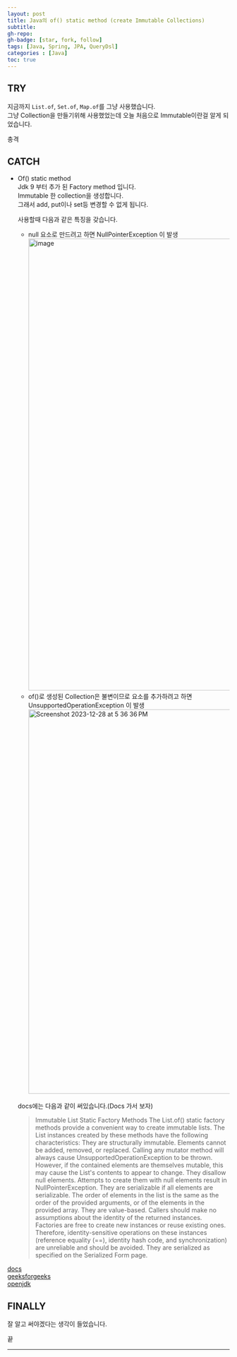 ```yaml
---
layout: post 
title: Java의 of() static method (create Immutable Collections)
subtitle: 
gh-repo: 
gh-badge: [star, fork, follow]
tags: [Java, Spring, JPA, QueryDsl]
categories : [Java]
toc: true
---
```



## TRY  
지금까지 `List.of`, `Set.of`, `Map.of`를 그냥 사용했습니다.  
그냥 Collection을 만들기위해 사용했었는데 오늘 처음으로 Immutable이란걸 알게 되었습니다.  

충격  

## CATCH  

* Of() static method    
    Jdk 9 부터 추가 된 Factory method 입니다.  
    Immutable 한 collection을 생성합니다.  
    그래서 add, put이나 set등 변경할 수 없게 됩니다.  
    
    사용할때 다음과 같은 특징을 갖습니다.  
    * null 요소로 만드려고 하면 NullPointerException 이 발생
        <img width="1024" alt="image" src="https://github.com/kim-daeyong/kim-daeyong.github.io/assets/45562285/42776349-f6cc-483d-a550-d816b5a173ab">
    * of()로 생성된 Collection은 불변이므로 요소를 추가하려고 하면 UnsupportedOperationException 이 발생
        <img width="871" alt="Screenshot 2023-12-28 at 5 36 36 PM" src="https://github.com/kim-daeyong/kim-daeyong.github.io/assets/45562285/6c3a08f3-c22f-4de2-8c7b-fa33822d0959">

    docs에는 다음과 같이 써있습니다.(Docs 가서 보자)  
    > Immutable List Static Factory Methods
The List.of() static factory methods provide a convenient way to create immutable lists. 
The List instances created by these methods have the following characteristics:
They are structurally immutable. 
Elements cannot be added, removed, or replaced. 
Calling any mutator method will always cause UnsupportedOperationException to be thrown. 
However, if the contained elements are themselves mutable, this may cause the List's contents to appear to change.
They disallow null elements. Attempts to create them with null elements result in NullPointerException.
They are serializable if all elements are serializable.
The order of elements in the list is the same as the order of the provided arguments, or of the elements in the provided array.
They are value-based. 
Callers should make no assumptions about the identity of the returned instances. 
Factories are free to create new instances or reuse existing ones. 
Therefore, identity-sensitive operations on these instances (reference equality (==), identity hash code, and synchronization) are unreliable and should be avoided.
They are serialized as specified on the Serialized Form page.  

[docs](https://docs.oracle.com/javase%2F9%2Fdocs%2Fapi%2F%2F/index.html?overview-summary.html)  
[geeksforgeeks](https://www.geeksforgeeks.org/java-convenience-factory-methods-for-collections/)  
[openjdk](https://openjdk.org/jeps/269)

## FINALLY  
잘 알고 써야겠다는 생각이 들었습니다.  

끝

---
